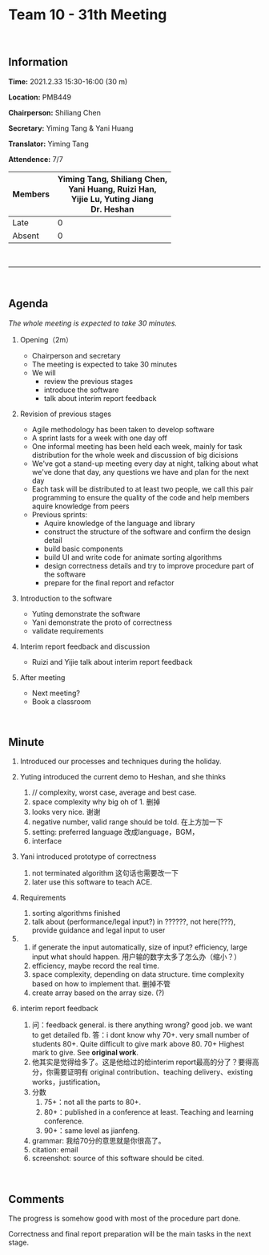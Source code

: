 # Team 10 - 31th Meeting 

<br>

## Information

**Time:**  2021.2.33 15:30-16:00 (30 m)

**Location:** PMB449

**Chairperson:**  Shiliang Chen

**Secretary:**  Yiming Tang & Yani Huang

**Translator:**  Yiming Tang

**Attendence:** 7/7

| **Members** | **Yiming Tang, Shiliang Chen, <br>Yani Huang, Ruizi Han, <br>Yijie Lu, Yuting Jiang<br/>Dr. Heshan** |
| ----------- | ------------------------------------------------------------ |
| Late        | 0                                                            |
| Absent      | 0                                                            |

<br>

------
<br>

## Agenda

*The whole meeting is expected to take 30 minutes.*

1. Opening（2m）

   - Chairperson and secretary
   - The meeting is expected to take 30 minutes
   - We will
     - review the previous stages
     - introduce the software
     - talk about interim report feedback
  
2. Revision of previous stages
   - Agile methodology has been taken to develop software
   - A sprint lasts for a week with one day off
   - One informal meeting has been held each week, mainly for task distribution for the whole week and discussion of big dicisions
   - We've got a stand-up meeting every day at night, talking about what we've done that day, any questions we have and plan for the next day
   - Each task will be distributed to at least two people, we call this pair programming to ensure the quality of the code and help members aquire knowledge from peers
   - Previous sprints: 
     - Aquire knowledge of the language and library
     - construct the structure of the software and confirm the design detail
     - build basic components
     - build UI and write code for animate sorting algorithms
     - design correctness details and try to improve procedure part of the software
     - prepare for the final report and refactor
  
3. Introduction to the software
   - Yuting demonstrate the software
   - Yani demonstrate the proto of correctness
   - validate requirements
  
4. Interim report feedback and discussion
   - Ruizi and Yijie talk about interim report feedback

5. After meeting

   - Next meeting?
   - Book a classroom

<br>

## Minute

1. Introduced our processes and techniques during the holiday.
2. Yuting introduced the current demo to Heshan, and she thinks 
   1. // complexity, worst case, average and best case.
   2. space complexity why big oh of 1.
   删掉
   3. looks very nice.
   谢谢
   4. negative number, valid range should be told.
   在上方加一下
   5. setting: preferred language
   改成language，BGM，
   6. interface
   
3. Yani introduced prototype of correctness
   1. not terminated algorithm 这句话也需要改一下
   2. later use this software to teach ACE.
4. Requirements
   1. sorting algorithms finished
   2. talk about (performance/legal input?) in ??????, not here(???), provide guidance and legal input to user
5. 1. if generate the input automatically, size of input? efficiency, large input what should happen. 用户输的数字太多了怎么办（缩小？）
   1. efficiency, maybe record the real time.
   2. space complexity, depending on data structure. time complexity based on how to implement that. 
   删掉不管
   3. create array based on the array size. (?)
6. interim report feedback
   1. 问：feedback general. is there anything wrong? good job. we want to get detailed fb. 答：i dont know why 70+. very small number of students 80+. Quite difficult to give mark above 80. 70+ Highest mark to give. See **original work**. 
   2. 他其实是觉得给多了。这是他给过的给interim report最高的分了？要得高分，你需要证明有 original contribution、teaching delivery、existing works，justification。
   3. 分数
      1. 75+：not all the parts to 80+.
      2. 80+：published in a conference at least. Teaching and learning conference. 
      3. 90+：same level as jianfeng.
   4. grammar: 我给70分的意思就是你很高了。
   5. citation: email
   6. screenshot: source of this software should be cited.

<br>

## Comments 

The progress is somehow good with most of the procedure part done.

Correctness and final report preparation will be the main tasks in the next stage.
